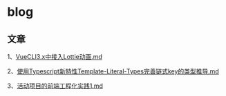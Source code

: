 # blog

## 文章

1、[VueCLI3.x中接入Lottie动画.md](article/VueCLI3.x中接入Lottie动画.md)

2、[使用Typescript新特性Template-Literal-Types完善链式key的类型推导.md](article/使用Typescript新特性Template-Literal-Types完善链式key的类型推导.md)

3、[活动项目的前端工程化实践1.md](article/活动项目的前端工程化实践1.md)
